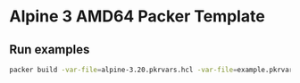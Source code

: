 # Alpine 3 AMD64 Packer Template

## Run examples

```bash
packer build -var-file=alpine-3.20.pkrvars.hcl -var-file=example.pkrvars.hcl .
```
